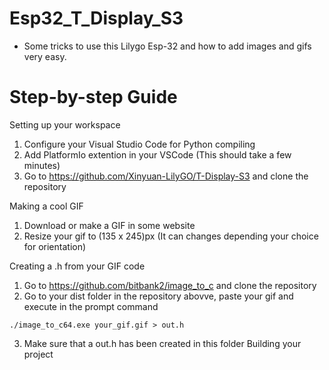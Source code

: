 # Esp32_T_Display_S3
- Some tricks to use this Lilygo Esp-32 and how to add images and gifs very easy.

# Step-by-step Guide
Setting up your workspace
  1. Configure your Visual Studio Code for Python compiling
  2. Add PlatformIo extention in your VSCode (This should take a few minutes)
  3. Go to https://github.com/Xinyuan-LilyGO/T-Display-S3 and clone the repository
     
Making a cool GIF
  1. Download or make a GIF in some website
  2. Resize your gif to (135 x 245)px (It can changes depending your choice for orientation)
     
Creating a .h from your GIF code 
  1. Go to https://github.com/bitbank2/image_to_c and clone the repository
  2. Go to your dist folder in the repository abovve, paste your gif and execute in the prompt command
```
./image_to_c64.exe your_gif.gif > out.h
```
  3. Make sure that a out.h has been created in this folder
Building your project




